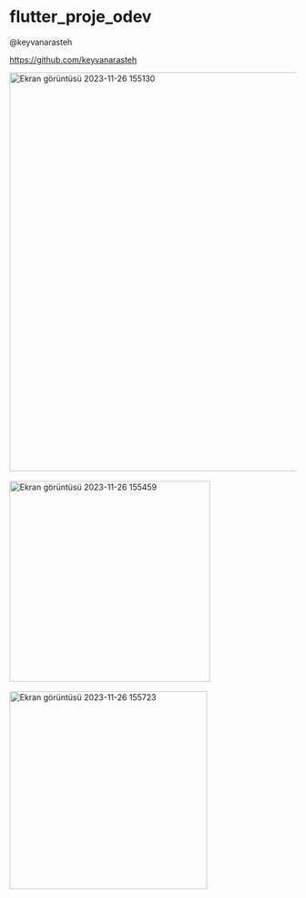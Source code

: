 # flutter_proje_odev

@keyvanarasteh

https://github.com/keyvanarasteh

<img width="700" alt="Ekran görüntüsü 2023-11-26 155130" src="https://github.com/serapgunes/flutter_proje_odev/assets/143429870/f2262123-2b27-4d89-b9c5-6232db6bdff7">
<br>
<br>
<img width="352" alt="Ekran görüntüsü 2023-11-26 155459" src="https://github.com/serapgunes/flutter_proje_odev/assets/143429870/255ca3cf-b585-4a53-b12e-f93bfaac40f2">
<br>
<br>
<img width="347" alt="Ekran görüntüsü 2023-11-26 155723" src="https://github.com/serapgunes/flutter_proje_odev/assets/143429870/0945e703-4886-490a-a54b-ce6af6950e2f">
